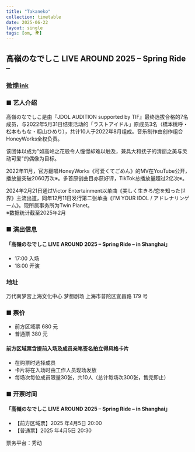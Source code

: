 ```yaml
---
title: "Takaneko"
collection: timetable
date: 2025-06-22
layout: single
tags: [om, 🌍]
---
```


## 高嶺のなでしこ LIVE AROUND 2025 – Spring Ride –

### [微博link](https://weibo.com/7197971516/Pl7q4pICm#comment)

### ■ 艺人介绍
高嶺のなでしこ是由『JDOL AUDITION supported by TIF』最终选拔合格的7名成员，与2022年5月31日结束活动的「ラストアイドル」原成员3名（橋本桃呼・松本ももな・籾山ひめり），共计10人于2022年8月组成。音乐制作由创作组合HoneyWorks全权负责。  

该团体以成为"如高岭之花般令人憧憬却难以触及，兼具大和抚子的清丽之美与灵动可爱"的偶像为目标。  

2022年11月，官方翻唱HoneyWorks《可爱くてごめん》的MV在YouTube公开，播放量突破2060万次※。多首原创曲目亦获好评，TikTok总播放量超过2亿次※。  

2024年2月21日通过Victor Entertainment以单曲《美しく⽣きろ/恋を知った世界》主流出道，同年12月11日发行第二张单曲《I’M YOUR IDOL / アドレナリンゲーム》。现所属事务所为Twin Planet。  
※数据统计截至2025年2月

### ■ 演出信息
####  「高嶺のなでしこ LIVE AROUND 2025 – Spring Ride – in Shanghai」

- 17:00 入场
- 18:00 开演

### 地址
万代南梦宫上海文化中心 梦想剧场
上海市普陀区宜昌路 179 号

### ■ 票价
- 前方区域票 680 元 
- 普通票 380 元


#### 前方区域票含提前入场及成员亲笔签名拍立得风格卡片

- 在购票时选择成员
- 卡片将在入场时由工作人员现场发放
- 每场次每位成员限量30张，共10人（总计每场次300张，售完即止）

### ■ 开票时间
####  「高嶺のなでしこ LIVE AROUND 2025 – Spring Ride – in Shanghai」
- 【前方区域票】2025 年4月5日 20:00
- 【普通票】2025 年4月5日 20:30

票务平台：秀动